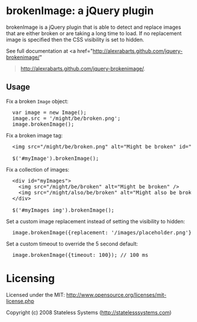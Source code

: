 # brokenImage: a jQuery plugin

brokenImage is a jQuery plugin that is able to detect and replace images
that are either broken or are taking a long time to load.  If no replacement
image is specified then the CSS visibility is set to hidden.

See full documentation at <a
  href="http://alexrabarts.github.com/jquery-brokenimage/"
>http://alexrabarts.github.com/jquery-brokenimage/</a>.

## Usage

Fix a broken <code>Image</code> object:

<pre>
  var image = new Image();
  image.src = '/might/be/broken.png';
  image.brokenImage();
</pre>

Fix a broken image tag:

<pre>
  &lt;img src="/might/be/broken.png" alt="Might be broken" id="myImage" /&gt;

  $('#myImage').brokenImage();
</pre>

Fix a collection of images:

<pre>
  &lt;div id="myImages"&gt;
    &lt;img src="/might/be/broken" alt="Might be broken" /&gt;
    &lt;img src="/might/also/be/broken" alt="Might also be broken" /&gt;
  &lt;/div>

  $('#myImages img').brokenImage();
</pre>

Set a custom image replacement instead of setting the visibility to hidden:

<pre>
  image.brokenImage({replacement: '/images/placeholder.png'});
</pre>

Set a custom timeout to override the 5 second default:

<pre>
  image.brokenImage({timeout: 100}); // 100 ms
</pre>

# Licensing

Licensed under the MIT:
http://www.opensource.org/licenses/mit-license.php

Copyright (c) 2008 Stateless Systems (http://statelesssystems.com)
